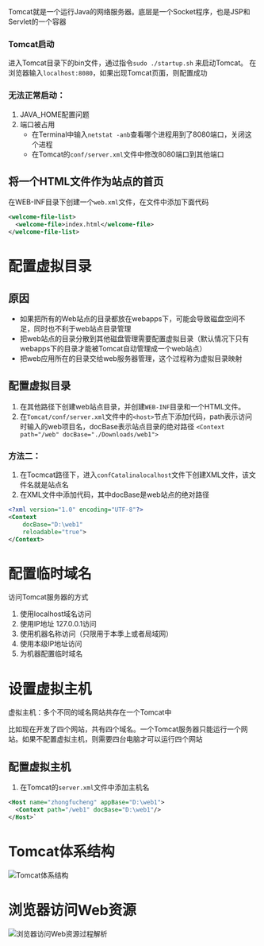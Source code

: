 Tomcat就是一个运行Java的网络服务器。底层是一个Socket程序，也是JSP和Servlet的一个容器

### Tomcat启动

进入Tomcat目录下的bin文件，通过指令`sudo ./startup.sh` 来启动Tomcat。
在浏览器输入`localhost:8080`，如果出现Tomcat页面，则配置成功

### 无法正常启动：

1. JAVA_HOME配置问题
2. 端口被占用
   - 在Terminal中输入`netstat -anb`查看哪个进程用到了8080端口，关闭这个进程
   - 在Tomcat的`conf/server.xml`文件中修改8080端口到其他端口

## 将一个HTML文件作为站点的首页

在WEB-INF目录下创建一个`web.xml`文件，在文件中添加下面代码

```xml
<welcome-file-list>
  <welcome-file>index.html</welcome-file>
</welcome-file-list>
```

# 配置虚拟目录

## 原因

- 如果把所有的Web站点的目录都放在webapps下，可能会导致磁盘空间不足，同时也不利于web站点目录管理
- 把web站点的目录分散到其他磁盘管理需要配置虚拟目录（默认情况下只有webapps下的目录才能被Tomcat自动管理成一个web站点）
- 把web应用所在的目录交给web服务器管理，这个过程称为虚拟目录映射

## 配置虚拟目录

1. 在其他路径下创建web站点目录，并创建`WEB-INF`目录和一个HTML文件。
2. 在`Tomcat/conf/server.xml`文件中的`<host>`节点下添加代码，path表示访问时输入的web项目名，docBase表示站点目录的绝对路径
   `<Context path="/web" docBase="./Downloads/web1">`

### 方法二：

1. 在Tocmcat路径下，进入`confCatalinalocalhost`文件下创建XML文件，该文件名就是站点名
2. 在XML文件中添加代码，其中docBase是web站点的绝对路径

```xml
<?xml version="1.0" encoding="UTF-8"?> 
<Context 
    docBase="D:\web1" 
    reloadable="true"> 
</Context> 
```

# 配置临时域名

访问Tomcat服务器的方式

1. 使用localhost域名访问
2. 使用IP地址 127.0.0.1访问
3. 使用机器名称访问（只限用于本季上或者局域网）
4. 使用本级IP地址访问
5. 为机器配置临时域名

# 设置虚拟主机

虚拟主机：多个不同的域名网站共存在一个Tomcat中

比如现在开发了四个网站，共有四个域名。一个Tomcat服务器只能运行一个网站。如果不配置虚拟主机，则需要四台电脑才可以运行四个网站

## 配置虚拟主机

1. 在Tomcat的`server.xml`文件中添加主机名

```xml
<Host name="zhongfucheng" appBase="D:\web1">
  <Context path="/web1" docBase="D:\web1"/>
</Host>`
```

# Tomcat体系结构

![Tomcat体系结构](/Users/bowei/Documents/Note/Pic/Tomcat体系结构.png)



# 浏览器访问Web资源

![浏览器访问Web资源过程解析](/Users/bowei/Documents/Note/Pic/浏览器访问Web资源过程解析.png)